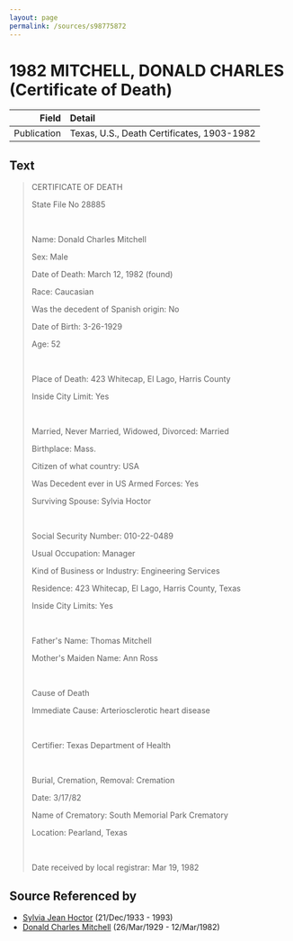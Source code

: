```yaml
---
layout: page
permalink: /sources/s98775872
---
```


# 1982 MITCHELL, DONALD CHARLES (Certificate of Death)

Field | Detail
---:|:---
Publication | Texas, U.S., Death Certificates, 1903-1982

## Text

> CERTIFICATE OF DEATH
>
> State File No 28885
>
> <br/>
>
> Name: Donald Charles Mitchell
>
> Sex: Male
>
> Date of Death: March 12, 1982 (found)
>
> Race: Caucasian
>
> Was the decedent of Spanish origin: No
>
> Date of Birth: 3-26-1929
>
> Age: 52
>
> <br/>
>
> Place of Death: 423 Whitecap, El Lago, Harris County
>
> Inside City Limit: Yes
>
> <br/>
>
> Married, Never Married, Widowed, Divorced: Married
>
> Birthplace: Mass.
>
> Citizen of what country: USA
>
> Was Decedent ever in US Armed Forces: Yes
>
> Surviving Spouse: Sylvia Hoctor
>
> <br/>
>
> Social Security Number: 010-22-0489
>
> Usual Occupation: Manager
>
> Kind of Business or Industry: Engineering Services
>
> Residence: 423 Whitecap, El Lago, Harris County, Texas
>
> Inside City Limits: Yes
>
> <br/>
>
> Father's Name: Thomas Mitchell
>
> Mother's Maiden Name: Ann Ross
>
> <br/>
>
> Cause of Death
>
> Immediate Cause: Arteriosclerotic heart disease
>
> <br/>
>
> Certifier: Texas Department of Health
>
> <br/>
>
> Burial, Cremation, Removal: Cremation
>
> Date: 3/17/82
>
> Name of Crematory: South Memorial Park Crematory
>
> Location: Pearland, Texas
>
> <br/>
>
> Date received by local registrar: Mar 19, 1982
>

## Source Referenced by

* [Sylvia Jean Hoctor](../people/@29702140@-sylvia-jean-hoctor-b1933-12-21-d1993.md) (21/Dec/1933 - 1993)
* [Donald Charles Mitchell](../people/@49269448@-donald-charles-mitchell-b1929-3-26-d1982-3-12.md) (26/Mar/1929 - 12/Mar/1982)
